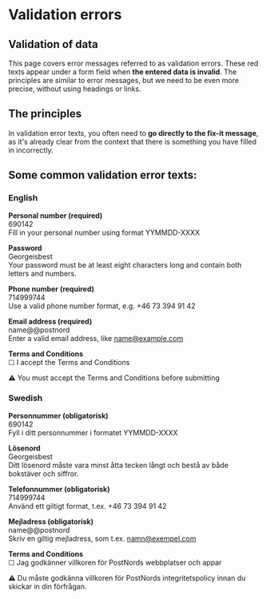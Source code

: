 # Validation errors

## Validation of data

This page covers error messages referred to as validation errors. These red texts appear under a form field when **the entered data is invalid**. The principles are similar to error messages, but we need to be even more precise, without using headings or links.

## The principles

In validation error texts, you often need to **go directly to the fix-it message**, as it's already clear from the context that there is something you have filled in incorrectly.

## Some common validation error texts:

### English

**Personal number (required)**  
690142  
Fill in your personal number using format YYMMDD-XXXX

**Password**  
Georgeisbest  
Your password must be at least eight characters long and contain both letters and numbers.  

**Phone number (required)**  
714999744  
Use a valid phone number format, e.g. +46 73 394 91 42

**Email address (required)**  
name@@postnord  
Enter a valid email address, like name@example.com

**Terms and Conditions**  
☐ I accept the Terms and Conditions

⚠️ You must accept the Terms and Conditions before submitting

### Swedish

**Personnummer (obligatorisk)**  
690142  
Fyll i ditt personnummer i formatet YYMMDD-XXXX

**Lösenord**  
Georgeisbest   
Ditt lösenord måste vara minst åtta tecken långt och bestå av både bokstäver och siffror.

**Telefonnummer (obligatorisk)**  
714999744  
Använd ett giltigt format, t.ex. +46 73 394 91 42

**Mejladress (obligatorisk)**  
name@@postnord  
Skriv en giltig mejladress, som t.ex. namn@exempel.com

**Terms and Conditions**  
☐ Jag godkänner villkoren för PostNords webbplatser och appar

⚠️ Du måste godkänna villkoren för PostNords integritetspolicy innan du skickar in din förfrågan.